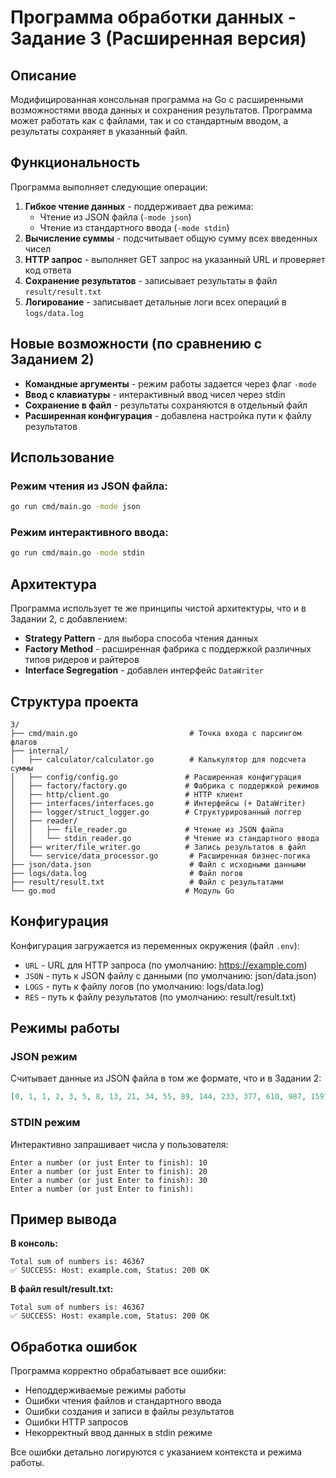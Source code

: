 # Программа обработки данных - Задание 3 (Расширенная версия)

## Описание
Модифицированная консольная программа на Go с расширенными возможностями ввода данных и сохранения результатов. Программа может работать как с файлами, так и со стандартным вводом, а результаты сохраняет в указанный файл.

## Функциональность
Программа выполняет следующие операции:

1. **Гибкое чтение данных** - поддерживает два режима:
   - Чтение из JSON файла (`-mode json`)
   - Чтение из стандартного ввода (`-mode stdin`)
2. **Вычисление суммы** - подсчитывает общую сумму всех введенных чисел
3. **HTTP запрос** - выполняет GET запрос на указанный URL и проверяет код ответа
4. **Сохранение результатов** - записывает результаты в файл `result/result.txt`
5. **Логирование** - записывает детальные логи всех операций в `logs/data.log`

## Новые возможности (по сравнению с Заданием 2)
- **Командные аргументы** - режим работы задается через флаг `-mode`
- **Ввод с клавиатуры** - интерактивный ввод чисел через stdin
- **Сохранение в файл** - результаты сохраняются в отдельный файл
- **Расширенная конфигурация** - добавлена настройка пути к файлу результатов

## Использование

### Режим чтения из JSON файла:
```bash
go run cmd/main.go -mode json
```

### Режим интерактивного ввода:
```bash
go run cmd/main.go -mode stdin
```

## Архитектура
Программа использует те же принципы чистой архитектуры, что и в Задании 2, с добавлением:

- **Strategy Pattern** - для выбора способа чтения данных
- **Factory Method** - расширенная фабрика с поддержкой различных типов ридеров и райтеров
- **Interface Segregation** - добавлен интерфейс `DataWriter`

## Структура проекта
```
3/
├── cmd/main.go                         # Точка входа с парсингом флагов
├── internal/
│   ├── calculator/calculator.go        # Калькулятор для подсчета суммы
│   ├── config/config.go               # Расширенная конфигурация
│   ├── factory/factory.go             # Фабрика с поддержкой режимов
│   ├── http/client.go                 # HTTP клиент
│   ├── interfaces/interfaces.go       # Интерфейсы (+ DataWriter)
│   ├── logger/struct_logger.go        # Структурированный логгер
│   ├── reader/
│   │   ├── file_reader.go             # Чтение из JSON файла
│   │   └── stdin_reader.go            # Чтение из стандартного ввода
│   ├── writer/file_writer.go          # Запись результатов в файл
│   └── service/data_processor.go       # Расширенная бизнес-логика
├── json/data.json                      # Файл с исходными данными
├── logs/data.log                       # Файл логов
├── result/result.txt                   # Файл с результатами
└── go.mod                             # Модуль Go
```

## Конфигурация
Конфигурация загружается из переменных окружения (файл `.env`):

- `URL` - URL для HTTP запроса (по умолчанию: https://example.com)
- `JSON` - путь к JSON файлу с данными (по умолчанию: json/data.json)
- `LOGS` - путь к файлу логов (по умолчанию: logs/data.log)
- `RES` - путь к файлу результатов (по умолчанию: result/result.txt)

## Режимы работы

### JSON режим
Считывает данные из JSON файла в том же формате, что и в Задании 2:
```json
[0, 1, 1, 2, 3, 5, 8, 13, 21, 34, 55, 89, 144, 233, 377, 610, 987, 1597, 2584, 4181, 6765, 10946, 17711]
```

### STDIN режим
Интерактивно запрашивает числа у пользователя:
```
Enter a number (or just Enter to finish): 10
Enter a number (or just Enter to finish): 20
Enter a number (or just Enter to finish): 30
Enter a number (or just Enter to finish): 
```

## Пример вывода
**В консоль:**
```
Total sum of numbers is: 46367
✅ SUCCESS: Host: example.com, Status: 200 OK
```

**В файл result/result.txt:**
```
Total sum of numbers is: 46367
✅ SUCCESS: Host: example.com, Status: 200 OK
```

## Обработка ошибок
Программа корректно обрабатывает все ошибки:
- Неподдерживаемые режимы работы
- Ошибки чтения файлов и стандартного ввода
- Ошибки создания и записи в файлы результатов
- Ошибки HTTP запросов
- Некорректный ввод данных в stdin режиме

Все ошибки детально логируются с указанием контекста и режима работы.